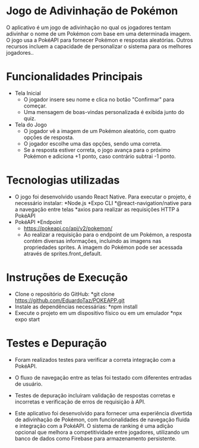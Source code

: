# Jogo de Adivinhação de Pokémon
  O aplicativo é um jogo de adivinhação no qual os jogadores tentam adivinhar o nome de um Pokémon com base em uma determinada imagem. O jogo usa a PokéAPI para fornecer Pokémon e respostas aleatórias. Outros recursos incluem a capacidade de personalizar o sistema para os melhores jogadores..

# Funcionalidades Principais
  * Tela Inicial
    * O jogador insere seu nome e clica no botão "Confirmar" para começar.
    * Uma mensagem de boas-vindas personalizada é exibida junto do quiz.
  * Tela do Jogo
    * O jogador vê a imagem de um Pokémon aleatório, com quatro opções de resposta.
    * O jogador escolhe uma das opções, sendo uma correta.
    * Se a resposta estiver correta, o jogo avança para o próximo Pokémon e adiciona +1 ponto, caso contrário subtrai -1 ponto.

# Tecnologias utilizadas
  * O jogo foi desenvolvido usando React Native. Para executar o projeto, é necessário instalar:
    *Node.js
    *Expo CLI
    *@react-navigation/native para a navegação entre telas
    *axios para realizar as requisições HTTP á PokéAPI
  * PokéAPI
    *Endpoint
      * https://pokeapi.co/api/v2/pokemon/
      * Ao realizar a requisição para o endpoint de um Pokémon, a resposta contém diversas informações, incluindo as imagens nas propriedades sprites. A imagem do Pokémon pode ser acessada através de sprites.front_default.

# Instruções de Execução
  * Clone o repositório do GitHub:
    *git clone https://github.com/EduardoTaz/POKEAPP.git
  * Instale as dependências necessárias:
    *npm install 
  * Execute o projeto em um dispositivo físico ou em um emulador
    *npx expo start

# Testes e Depuração
  * Foram realizados testes para verificar a correta integração com a PokéAPI.
  * O fluxo de navegação entre as telas foi testado com diferentes entradas de usuário.
  * Testes de depuração incluíram validação de respostas corretas e incorretas e verificação de erros de requisição à API.

* Este aplicativo foi desenvolvido para fornecer uma experiência divertida de adivinhação de Pokémon, com funcionalidades de navegação fluida e integração com a PokéAPI. O sistema de ranking é uma adição opcional que melhora a competitividade entre jogadores, utilizando um banco de dados como Firebase para armazenamento persistente.
